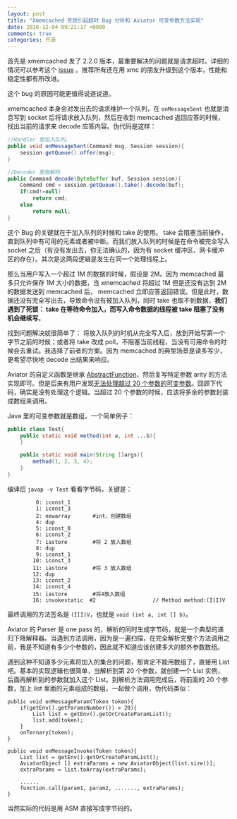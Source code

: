 ```yaml
---
layout: post
title: "Xmemcached 死锁引起超时 Bug 分析和 Aviator 可变参数方法实现"
date: 2016-12-04 09:21:17 +0800
comments: true
categories: 开源
---
```


首先是 xmemcached 发了 2.2.0 版本，最重要解决的问题就是请求超时。详细的情况可以参考这个 [issue](https://github.com/killme2008/xmemcached/issues/30) 。推荐所有还在用 xmc 的朋友升级到这个版本，性能和稳定性都有所改进。

这个 bug 的原因可能更值得说道说道。

xmemcached 本身会对发出去的请求维护一个队列，在 `onMessageSent` 也就是消息写到 socket 后将请求放入队列，然后在收到 memcached 返回应答的时候，找出当前的请求来 decode 应答内容。伪代码是这样：

```java
//Handler 里加入队列。
public void onMessageSent(Command msg, Session session){
    session.getQueue().offer(msg);
}

//Decoder 里做解码
public Command decode(ByteBuffer buf, Session session){
    Command cmd = session.getQueue().take().decode(buf);
    if(cmd!=null)
        return cmd;
    else
        return null;
}
```

这个 Bug 的关键就在于加入队列的时候和 take 的使用。 take 会阻塞当前操作，直到队列中有可用的元素或者被中断。而我们放入队列的时候是在命令被完全写入 socket 之后（有没有发出去，你无法确认的，因为有 socket 缓冲区、网卡缓冲区的存在）。其次是这两段逻辑是发生在同一个处理线程上。

那么当用户写入一个超过 1M 的数据的时候，假设是 2M。因为 memcached 最多只允许保存 1M 大小的数据，当 xmemcached 将超过 1M 但是还没有达到 2M 的数据发送到 memcached 后， memcached 立即应答返回错误。但是此时，数据还没有完全写出去，导致命令没有被加入队列，同时  take 也取不到数据，**我们遇到了死锁： take 在等待命令加入，而写入命令数据的线程被 take 阻塞了没有机会继续写**。

找到问题解决就很简单了： 将放入队列的时机从完全写入后，放到开始写第一个字节之前的时候；或者将 take 改成 poll，不阻塞当前线程，当没有可用命令的时候会去重试。我选择了前者的方案。因为 memcached 的典型场景是读多写少，更希望尽快地 decode 出结果来响应。


Aviator 的自定义函数是继承 [AbstractFunction](https://github.com/killme2008/aviator/blob/358bc86be01944c1a55390dbde8941e159e9d502/src/main/java/com/googlecode/aviator/runtime/function/AbstractFunction.java)，然后复写特定参数 arity 的方法实现即可。但是后来有用户发现[无法处理超过 20 个参数的可变参数](https://github.com/killme2008/aviator/issues/12)。回顾下代码，确实是没有处理这个逻辑。当超过 20 个参数的时候，应该将多余的参数封装成数组来调用。

Java 里的可变参数就是数组，一个简单例子：

```java
public class Test{
    public static void method(int a, int ...b){
    }

    public static void main(String []args){
        method(1, 2, 3, 4);
    }
}
```

编译后 `javap -v Test` 看看字节码，关键是：

```
         0: iconst_1
         1: iconst_3
         2: newarray       #int，创建数组
         4: dup
         5: iconst_0
         6: iconst_2
         7: iastore        #将 2 放入数组
         8: dup
         9: iconst_1
        10: iconst_3
        11: iastore        #将 3 放入数组
        12: dup
        13: iconst_2
        14: iconst_4
        15: iastore        #将4放入数组
        16: invokestatic  #2                  // Method method:(I[I)V
```
最终调用的方法签名是 `(I[I)V`，也就是 `void (int a, int [] b)`。


Aviator 的 Parser 是 one pass 的，解析的同时生成字节码，就是一个典型的递归下降解释器。当遇到方法调用，因为是一遍扫描，在完全解析完整个方法调用之前，我是不知道有多少个参数的，因此就不知道应该创建多大的额外参数数组。

遇到这种不知道多少元素将加入的集合的问题，那肯定不能用数组了，直接用 List 吧。基本的实现逻辑也很简单，当解析到第 20 个参数，就创建一个 List 实例，后面再解析到的参数就加入这个 List。到解析方法调用完成后，将前面的 20 个参数，加上 list 里面的元素组成的数组，一起做个调用，伪代码类似：

```
public void onMessageParam(Token token){
    if(getEnv().getParamsNumber()) > 20){
        List list = getEnv().getOrCreateParamList();
        list.add(token);
    }
    onTernary(token);
}

public void onMessageInvoke(Token token){
    List list = getEnv().getOrCreateParamList();
    AviatorObject [] extraParams = new AviatorObject[list.size()];
    extraParams = list.toArray(extraParams);
    
    ......
    function.call(param1, param2, ......., extraParams);
}

```

当然实际的代码是用 ASM 直接写成字节码的。






